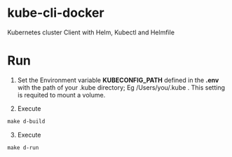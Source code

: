 # kube-cli-docker
Kubernetes cluster Client with Helm, Kubectl and Helmfile 

# Run

1) Set the Environment variable **KUBECONFIG_PATH** defined in the **.env** with the path of your .kube directory; Eg /Users/you/.kube . 
   This setting is requited to mount a volume.

2) Execute 
    
  ```makefile
 make d-build
```

3) Execute 
  ```makefile
 make d-run
```
